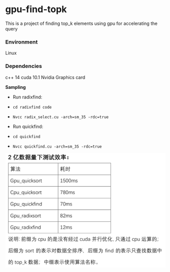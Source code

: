 # gpu-find-topk
This is a project of finding top_k elements using gpu for accelerating the query

### Environment
Linux

### Dependencies
c++ 14
cuda 10.1
Nvidia Graphics card


**Sampling**


- Run radixfind:
 - `cd radixfind code`
 - `Nvcc radix_select.cu -arch=sm_35 -rdc=true`

- Run quickfind:
 - `cd quickfind`
 - `Nvcc quickfind.cu -arch=sm_35 -rdc=true`
 
 <img src="time.png"/>

